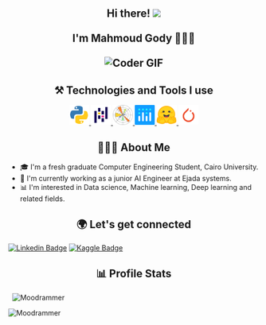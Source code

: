 <h2 align="center">
 <abc>
  <br>Hi there! <img src="https://user-images.githubusercontent.com/42378118/110234147-e3259600-7f4e-11eb-95be-0c4047144dea.gif" width="30"><br>
  <br> I'm Mahmoud Gody 👩🏻‍💻<br>
  <br>
  <img src="https://media.giphy.com/media/HUplkVCPY7jTW/giphy.gif" alt="Coder GIF" width="250">
 </abc>
</h2>

<h2 align="center">⚒ Technologies and Tools I use</h2>

<p align="center">

 <a href="https://docs.python.org/3/" target="_blank"> 
  <img src="./assets/python.png" alt="python" width="40" height="40"/> 
 </a>
 <a href="https://pandas.pydata.org/docs/" target="_blank"> 
  <img src="./assets/pandas.png" alt="pandas" width="40" height="40"/> 
 </a>
 <a href="https://matplotlib.org/stable/tutorials/introductory/quick_start.html" target="_blank"> 
  <img src="./assets/matplotlib.png" alt="matplotlib" width="40" height="40"/> 
 </a>
 <a href="https://plotly.com/python/" target="_blank"> 
  <img src="./assets/plolty.png" alt="plotly" width="40" height="40"/> 
 </a>
 <a href="https://huggingface.co/" target="_blank"> 
  <img src="./assets/huggingface.png" alt="huggingface" width="40" height="40"/> 
 </a>
 <a href="https://pytorch.org/docs/stable/index.html" target="_blank"> 
  <img src="./assets/pytorch.png" alt="Pytorch" width="40" height="40"/> 
 </a>
</p>


    
<h2 align="center">👨🏻‍💻 About Me</h2>

- 🎓 I'm a fresh graduate Computer Engineering Student, Cairo University.
- 🏢 I'm currently working as a junior AI Engineer at Ejada systems.
- 📊 I'm interested in Data science, Machine learning, Deep learning and related fields.

<h2 align="center">🌍 Let's get connected</h2>

[![Linkedin Badge](https://img.shields.io/badge/-MahmoudGody-blue?style=flat-square&logo=Linkedin&logoColor=white&link=https://www.linkedin.com/in/mahmoud-gody-281380195/)](https://www.linkedin.com/in/mahmoud-gody-281380195/) [![Kaggle Badge](https://img.shields.io/badge/Kaggle-Moodrammer-lightblue?style=plastic&link=https://www.kaggle.com/moodrammer)](https://www.kaggle.com/moodrammer)

<h2 align="center">📊 Profile Stats</h2>

<p>&nbsp;
 <img align="center" src="https://github-readme-stats.vercel.app/api?username=Moodrammer&show_icons=true&locale=en" alt="Moodrammer" />
</p>

<p align="left">
    <img src="https://komarev.com/ghpvc/?username=Moodrammer&label=Profile%20views&color=0e75b6&style=flat" alt="Moodrammer" />
<p>


